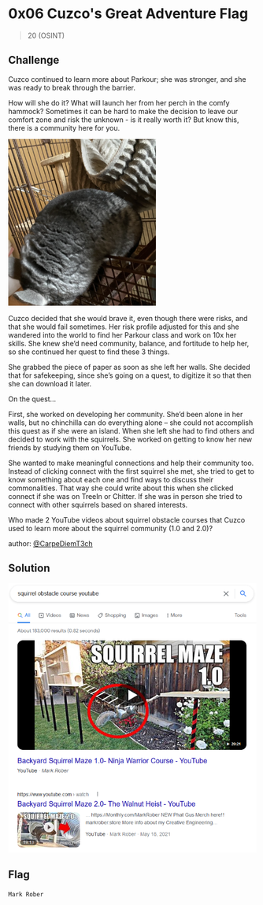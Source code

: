 # 0x06 Cuzco's Great Adventure Flag
> 20 (OSINT)

## Challenge

Cuzco continued to learn more about Parkour; she was stronger, and she was ready to break through the barrier.

How will she do it? What will launch her from her perch in the comfy hammock? Sometimes it can be hard to make the decision to leave our comfort zone and risk the unknown - is it really worth it? But know this, there is a community here for you.

<img src="https://github.com/logicoverflow/ctf/blob/main/sans-new2cyber-ctf/chinchilla/0x06/ZqnZE6z.png" width="300" alt="Chinchilla leaning" />

Cuzco decided that she would brave it, even though there were risks, and that she would fail sometimes. Her risk profile adjusted for this and she wandered into the world to find her Parkour class and work on 10x her skills. She knew she’d need community, balance, and fortitude to help her, so she continued her quest to find these 3 things.

She grabbed the piece of paper as soon as she left her walls. She decided that for safekeeping, since she’s going on a quest, to digitize it so that then she can download it later.

On the quest…

First, she worked on developing her community. She’d been alone in her walls, but no chinchilla can do everything alone – she could not accomplish this quest as if she were an island. When she left she had to find others and decided to work with the squirrels. She worked on getting to know her new friends by studying them on YouTube.

She wanted to make meaningful connections and help their community too. Instead of clicking connect with the first squirrel she met, she tried to get to know something about each one and find ways to discuss their commonalities. That way she could write about this when she clicked connect if she was on TreeIn or Chitter. If she was in person she tried to connect with other squirrels based on shared interests.

Who made 2 YouTube videos about squirrel obstacle courses that Cuzco used to learn more about the squirrel community (1.0 and 2.0)?

author: [@CarpeDiemT3ch](https://twitter.com/CarpeDiemT3ch)

## Solution

![Squirrel Obstacle Course](https://github.com/logicoverflow/ctf/blob/main/sans-new2cyber-ctf/chinchilla/0x06/firefox_vTFcYtLeoE.png)

## Flag

```Mark Rober```
